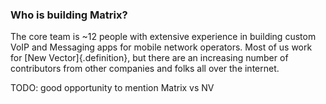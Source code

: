 ### Who is building Matrix?

The core team is ~12 people with extensive experience in building custom
VoIP and Messaging apps for mobile network operators. Most of us work for [New Vector]{.definition},
but there are an increasing number of contributors from other companies and
folks all over the internet.

TODO: good opportunity to mention Matrix vs NV
